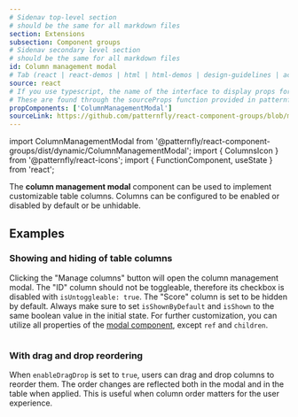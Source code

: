 ```yaml
---
# Sidenav top-level section
# should be the same for all markdown files
section: Extensions
subsection: Component groups
# Sidenav secondary level section
# should be the same for all markdown files
id: Column management modal
# Tab (react | react-demos | html | html-demos | design-guidelines | accessibility)
source: react
# If you use typescript, the name of the interface to display props for
# These are found through the sourceProps function provided in patternfly-docs.source.js
propComponents: ['ColumnManagementModal']
sourceLink: https://github.com/patternfly/react-component-groups/blob/main/packages/module/patternfly-docs/content/extensions/component-groups/examples/ColumnManagementModal/ColumnManagementModal.md
---
```


import ColumnManagementModal from '@patternfly/react-component-groups/dist/dynamic/ColumnManagementModal';
import { ColumnsIcon } from '@patternfly/react-icons';
import { FunctionComponent, useState } from 'react';

The **column management modal** component can be used to implement customizable table columns. Columns can be configured to be enabled or disabled by default or be unhidable.

## Examples

### Showing and hiding of table columns

Clicking the "Manage columns" button will open the column management modal. The "ID" column should not be toggleable, therefore its checkbox is disabled with `isUntoggleable: true`. The "Score" column is set to be hidden by default. Always make sure to set `isShownByDefault` and `isShown` to the same boolean value in the initial state. For further customization, you can utilize all properties of the [modal component](/components/modal), except `ref` and `children`.

```js file="./ColumnManagementModalExample.tsx"

```

### With drag and drop reordering

When `enableDragDrop` is set to `true`, users can drag and drop columns to reorder them. The order changes are reflected both in the modal and in the table when applied. This is useful when column order matters for the user experience.

```js file="./ColumnManagementModalDragDropExample.tsx"

```
